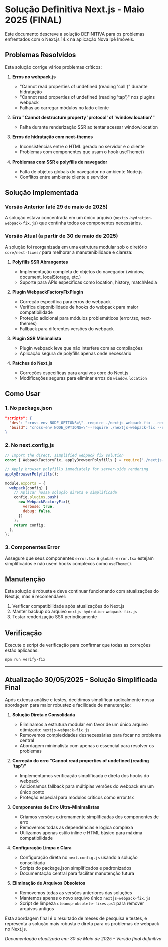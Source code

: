 # Solução Definitiva Next.js - Maio 2025 (FINAL)

Este documento descreve a solução DEFINITIVA para os problemas enfrentados com o Next.js 14.x na aplicação Nova Ipê Imóveis.

## Problemas Resolvidos

Esta solução corrige vários problemas críticos:

1. **Erros no webpack.js**

   - "Cannot read properties of undefined (reading 'call')" durante hidratação
   - "Cannot read properties of undefined (reading 'tap')" nos plugins webpack
   - Falhas ao carregar módulos no lado cliente

2. **Erro "Cannot destructure property 'protocol' of 'window.location'"**

   - Falha durante renderização SSR ao tentar acessar window.location

3. **Erros de hidratação com next-themes**

   - Inconsistências entre o HTML gerado no servidor e o cliente
   - Problemas com componentes que usam o hook useTheme()

4. **Problemas com SSR e polyfills de navegador**
   - Falta de objetos globais do navegador no ambiente Node.js
   - Conflitos entre ambiente cliente e servidor

## Solução Implementada

### Versão Anterior (até 29 de maio de 2025)

A solução estava concentrada em um único arquivo (`nextjs-hydration-webpack-fix.js`) que continha todos os componentes necessários.

### Versão Atual (a partir de 30 de maio de 2025)

A solução foi reorganizada em uma estrutura modular sob o diretório `core/next-fixes/` para melhorar a manutenibilidade e clareza:

1. **Polyfills SSR Abrangentes**

   - Implementação completa de objetos do navegador (window, document, localStorage, etc.)
   - Suporte para APIs específicas como location, history, matchMedia

2. **Plugin WebpackFactoryFixPlugin**

   - Correção específica para erros de webpack
   - Verifica disponibilidade de hooks do webpack para maior compatibilidade
   - Proteção adicional para módulos problemáticos (error.tsx, next-themes)
   - Fallback para diferentes versões do webpack

3. **Plugin SSR Minimalista**

   - Plugin webpack leve que não interfere com as compilações
   - Aplicação segura de polyfills apenas onde necessário

4. **Patches do Next.js**
   - Correções específicas para arquivos core do Next.js
   - Modificações seguras para eliminar erros de `window.location`

## Como Usar

### 1. No package.json

```json
"scripts": {
  "dev": "cross-env NODE_OPTIONS=\"--require ./nextjs-webpack-fix --require ./lib/framer-motion-global-patch.js --max-old-space-size=4096\" next dev",
  "build": "cross-env NODE_OPTIONS=\"--require ./nextjs-webpack-fix --require ./lib/framer-motion-global-patch.js --max-old-space-size=4096\" next build"
}
```

### 2. No next.config.js

```javascript
// Import the direct, simplified webpack fix solution
const { WebpackFactoryFix, applyBrowserPolyfills } = require('./nextjs-webpack-fix');

// Apply browser polyfills immediately for server-side rendering
applyBrowserPolyfills();

module.exports = {
  webpack(config) {
    // Aplicar nossa solução direta e simplificada
    config.plugins.push(
      new WebpackFactoryFix({
        verbose: true,
        debug: false,
      })
    );
    return config;
  },
};
```

### 3. Componentes Error

Assegure que seus componentes `error.tsx` e `global-error.tsx` estejam simplificados e não usem hooks complexos como `useTheme()`.

## Manutenção

Esta solução é robusta e deve continuar funcionando com atualizações do Next.js, mas é recomendável:

1. Verificar compatibilidade após atualizações do Next.js
2. Manter backup do arquivo `nextjs-hydration-webpack-fix.js`
3. Testar renderização SSR periodicamente

## Verificação

Execute o script de verificação para confirmar que todas as correções estão aplicadas:

```bash
npm run verify-fix
```

---

## Atualização 30/05/2025 - Solução Simplificada Final

Após extensa análise e testes, decidimos simplificar radicalmente nossa abordagem para maior robustez e facilidade de manutenção:

1. **Solução Direta e Consolidada**

   - Eliminamos a estrutura modular em favor de um único arquivo otimizado: `nextjs-webpack-fix.js`
   - Removemos complexidades desnecessárias para focar no problema central
   - Abordagem minimalista com apenas o essencial para resolver os problemas

2. **Correção do erro "Cannot read properties of undefined (reading 'tap')"**

   - Implementamos verificação simplificada e direta dos hooks do webpack
   - Adicionamos fallback para múltiplas versões do webpack em um único ponto
   - Proteção especial para módulos críticos como error.tsx

3. **Componentes de Erro Ultra-Minimalistas**

   - Criamos versões extremamente simplificadas dos componentes de erro
   - Removemos todas as dependências e lógica complexa
   - Utilizamos apenas estilo inline e HTML básico para máxima compatibilidade

4. **Configuração Limpa e Clara**

   - Configuração direta no `next.config.js` usando a solução consolidada
   - Scripts do package.json simplificados e padronizados
   - Documentação central para facilitar manutenção futura

5. **Eliminação de Arquivos Obsoletos**
   - Removemos todas as versões anteriores das soluções
   - Mantemos apenas o novo arquivo único `nextjs-webpack-fix.js`
   - Script de limpeza `cleanup-obsolete-fixes.ps1` para remover arquivos antigos

Esta abordagem final é o resultado de meses de pesquisa e testes, e representa a solução mais robusta e direta para os problemas de webpack no Next.js.

_Documentação atualizada em: 30 de Maio de 2025 - Versão final definitiva_
